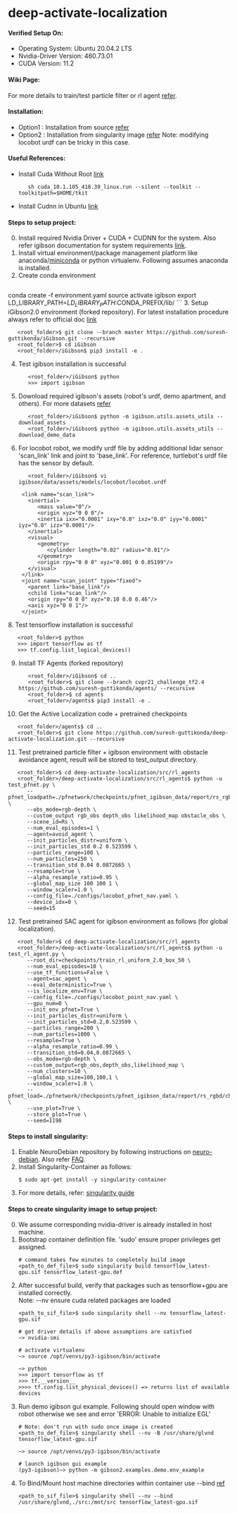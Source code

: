 # deep-activate-localization

#### Verified Setup On:
* Operating System: Ubuntu 20.04.2 LTS
* Nvidia-Driver Version: 460.73.01
* CUDA Version: 11.2

#### Wiki Page:
For more details to train/test particle filter or rl agent [refer](https://github.com/suresh-guttikonda/deep-activate-localization/wiki).

#### Installation:
- Option1 : Installation from source [refer](https://github.com/suresh-guttikonda/deep-activate-localization#steps-to-setup-project)
- Option2 : Installation from singularity image [refer](https://github.com/suresh-guttikonda/deep-activate-localization#steps-to-create-singularity-image-to-setup-project) Note: modifying locobot urdf can be tricky in this case.

#### Useful References:
- Install Cuda Without Root [link](https://stackoverflow.com/questions/39379792/install-cuda-without-root)
   ```
      sh cuda_10.1.105_418.39_linux.run --silent --toolkit --toolkitpath=$HOME/tkit
   ```
- Install Cudnn in Ubuntu [link](https://askubuntu.com/questions/1230645/when-is-cuda-gonna-be-released-for-ubuntu-20-04)


#### Steps to setup project:
0. Install required Nvidia Driver + CUDA + CUDNN for the system. Also refer igibson documentation for system requirements [link](http://svl.stanford.edu/igibson/docs/installation.html).
1. Install virtual environment/package management platform like anaconda/[miniconda](https://docs.conda.io/en/latest/miniconda.html) or python virtualenv. Following assumes anaconda is installed.
2. Create conda environment
   ```

[//]: # (      $ conda create -y -n igibson python=3.7)
      conda create -f environment.yaml
      source activate igibson
      export LD_LIBRARY_PATH=$LD_LIBRARY_PATH:$CONDA_PREFIX/lib/
    ```
3. Setup iGibson2.0 environment (forked repository). For latest installation procedure always refer to official doc [link](http://svl.stanford.edu/igibson/docs/installation.html)
   ```
      <root_folder>$ git clone --branch master https://github.com/suresh-guttikonda/iGibson.git --recursive
      <root_folder>$ cd iGibson
      <root_folder>/iGibson$ pip3 install -e .
   ```
4. Test igibson installation is successful
   ```
      <root_folder>/iGibson$ python
      >>> import igibson
   ```
5. Download required igibson's assets (robot's urdf, demo apartment, and others). For more datasets [refer](http://svl.stanford.edu/igibson/docs/dataset.html)
   ```
      <root_folder>/iGibson$ python -m igibson.utils.assets_utils --download_assets
      <root_folder>/iGibson$ python -m igibson.utils.assets_utils --download_demo_data
   ```
6. For locobot robot, we modify urdf file by adding additional lidar sensor 'scan_link' link and joint to 'base_link'. For reference, turtlebot's urdf file has the sensor by default.
   ```
      <root_folder>/iGibson$ vi igibson/data/assets/models/locobot/locobot.urdf
    
    <link name="scan_link">
      <inertial>
         <mass value="0"/>
         <origin xyz="0 0 0"/>
         <inertia ixx="0.0001" ixy="0.0" ixz="0.0" iyy="0.0001" iyz="0.0" izz="0.0001"/>
      </inertial>
      <visual>
         <geometry>
            <cylinder length="0.02" radius="0.01"/>
         </geometry>
         <origin rpy="0 0 0" xyz="0.001 0 0.05199"/>
      </visual>
    </link>
    <joint name="scan_joint" type="fixed">
      <parent link="base_link"/>
      <child link="scan_link"/>
      <origin rpy="0 0 0" xyz="0.10 0.0 0.46"/>
      <axis xyz="0 0 1"/>
    </joint>
   ```

[//]: # (7. Install additional packages)

[//]: # (   ```)

[//]: # (      <root_folder>$ pip install --upgrade pip)

[//]: # (      <root_folder>$ pip install tensorflow==2.6.0)

[//]: # (      <root_folder>$ pip install -U numpy==1.21.1)

[//]: # (      <root_folder>$ pip install -U scikit-learn)

[//]: # (      <root_folder>$ conda install -c anaconda cudnn=7.6.5)

[//]: # (   ```)
8. Test tensorflow installation is successful
   ```
      <root_folder>$ python
      >>> import tensorflow as tf
      >>> tf.config.list_logical_devices()
   ```
9. Install TF Agents (forked repository)
   ```
      <root_folder>/iGibson$ cd ..
      <root_folder>$ git clone --branch cvpr21_challenge_tf2.4 https://github.com/suresh-guttikonda/agents/ --recursive
      <root_folder>$ cd agents
      <root_folder>/agents$ pip3 install -e .
   ```
10. Get the Active Localization code + pretrained checkpoints
   ```
      <root_folder>/agents$ cd ..
      <root_folder>$ git clone https://github.com/suresh-guttikonda/deep-activate-localization.git --recursive
   ```
11. Test pretrained particle filter + igibson environment with obstacle avoidance agent, result will be stored to test_output directory.
   ```
      <root_folder>$ cd deep-activate-localization/src/rl_agents
      <root_folder>/deep-activate-localization/src/rl_agents$ python -u test_pfnet.py \
         --pfnet_loadpath=./pfnetwork/checkpoints/pfnet_igibson_data/report/rs_rgbd/checkpoint_28_0.065/pfnet_checkpoint \
         --obs_mode=rgb-depth \
         --custom_output rgb_obs depth_obs likelihood_map obstacle_obs \
         --scene_id=Rs \
         --num_eval_episodes=1 \
         --agent=avoid_agent \
         --init_particles_distr=uniform \
         --init_particles_std 0.2 0.523599 \
         --particles_range=100 \
         --num_particles=250 \
         --transition_std 0.04 0.0872665 \
         --resample=true \
         --alpha_resample_ratio=0.95 \
         --global_map_size 100 100 1 \
         --window_scaler=1.0 \
         --config_file=./configs/locobot_pfnet_nav.yaml \
         --device_idx=0 \
         --seed=15
   ```
12. Test pretrained SAC agent for igibson environment as follows (for global localization).
   ```
      <root_folder>$ cd deep-activate-localization/src/rl_agents
      <root_folder>/deep-activate-localization/src/rl_agents$ python -u test_rl_agent.py \
         --root_dir=checkpoints/train_rl_uniform_2.0_box_50 \
         --num_eval_episodes=10 \
         --use_tf_functions=False \
         --agent=sac_agent \
         --eval_deterministic=True \
         --is_localize_env=True \
         --config_file=./configs/locobot_point_nav.yaml \
         --gpu_num=0 \
         --init_env_pfnet=True \
         --init_particles_distr=uniform \
         --init_particles_std=0.2,0.523599 \
         --particles_range=200 \
         --num_particles=1000 \
         --resample=True \
         --alpha_resample_ratio=0.99 \
         --transition_std=0.04,0.0872665 \
         --obs_mode=rgb-depth \
         --custom_output=rgb_obs,depth_obs,likelihood_map \
         --num_clusters=10 \
         --global_map_size=100,100,1 \
         --window_scaler=1.0 \
         --pfnet_load=./pfnetwork/checkpoints/pfnet_igibson_data/report/rs_rgbd/checkpoint_28_0.065/pfnet_checkpoint \
         --use_plot=True \
         --store_plot=True \
         --seed=1198
   ```


#### Steps to install singularity:
1. Enable NeuroDebian repository by following instructions on [neuro-debian](http://neuro.debian.net/). Also refer [FAQ](http://neuro.debian.net/faq.html).
2. Install Singularity-Container as follows:
   ```
   $ sudo apt-get install -y singularity-container
   ```
3. For more details, refer: [singularity guide](https://sylabs.io/guides/3.7/user-guide/index.html)


#### Steps to create singularity image to setup project:
0. We assume corresponding nvidia-driver is already installed in host machine.
1. Bootstrap container definition file. 'sudo' ensure proper privileges get assigned.
    ```
    # command takes few minutes to completely build image
    <path_to_def_file>$ sudo singularity build tensorflow_latest-gpu.sif tensorflow_latest-gpu.def
    ```
2. After successful build, verify that packages such as tensorflow+gpu are installed correctly.\
    Note: --nv ensure cuda related packages are loaded
    ```
    <path_to_sif_file>$ sudo singularity shell --nv tensorflow_latest-gpu.sif
    
    # get driver details if above assumptions are satisfied
    ~> nvidia-smi
    
    # activate virtualenv
    ~> source /opt/venvs/py3-igibson/bin/activate
    
    ~> python
    >>> import tensorflow as tf
    >>> tf.__version__
    >>>> tf.config.list_physical_devices() => returns list of available devices
    ```
3. Run demo igibson gui example. Following should open window with robot otherwise we see and error 'ERROR: Unable to initialize EGL'
    ```
    # Note: don't run with sudo once image is created
    <path_to_def_file>$ singularity shell --nv -B /usr/share/glvnd tensorflow_latest-gpu.sif
    
    ~> source /opt/venvs/py3-igibson/bin/activate
    
    # launch igibson gui example
    (py3-igibson)~> python -m gibson2.examples.demo.env_example
    ```
4. To Bind/Mount host machine directories within container use --bind [ref](https://sylabs.io/guides/3.0/user-guide/bind_paths_and_mounts.html)
    ```
    <path_to_sif_file>$ singularity shell --nv --bind /usr/share/glvnd,./src:/mnt/src tensorflow_latest-gpu.sif
    ```
